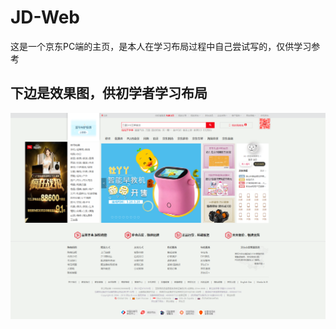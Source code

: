 # JD-Web
这是一个京东PC端的主页，是本人在学习布局过程中自己尝试写的，仅供学习参考
## 下边是效果图，供初学者学习布局
![](https://github.com/dafeizhu/JD-Web/blob/master/index.html%23.png)
